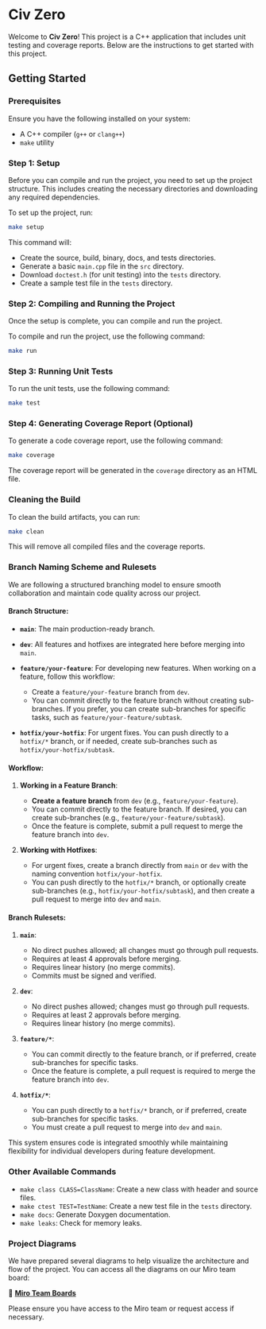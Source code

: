 # Civ Zero

Welcome to **Civ Zero**! This project is a C++ application that includes unit testing and coverage reports. Below are the instructions to get started with this project.

## Getting Started

### Prerequisites

Ensure you have the following installed on your system:
- A C++ compiler (`g++` or `clang++`)
- `make` utility

### Step 1: Setup

Before you can compile and run the project, you need to set up the project structure. This includes creating the necessary directories and downloading any required dependencies.

To set up the project, run:

```bash
make setup
```

This command will:
- Create the source, build, binary, docs, and tests directories.
- Generate a basic `main.cpp` file in the `src` directory.
- Download `doctest.h` (for unit testing) into the `tests` directory.
- Create a sample test file in the `tests` directory.

### Step 2: Compiling and Running the Project

Once the setup is complete, you can compile and run the project.

To compile and run the project, use the following command:

```bash
make run
```

### Step 3: Running Unit Tests

To run the unit tests, use the following command:

```bash
make test
```

### Step 4: Generating Coverage Report (Optional)

To generate a code coverage report, use the following command:

```bash
make coverage
```

The coverage report will be generated in the `coverage` directory as an HTML file.

### Cleaning the Build

To clean the build artifacts, you can run:

```bash
make clean
```

This will remove all compiled files and the coverage reports.

### Branch Naming Scheme and Rulesets

We are following a structured branching model to ensure smooth collaboration and maintain code quality across our project.

#### **Branch Structure**:

- **`main`**: The main production-ready branch.
- **`dev`**: All features and hotfixes are integrated here before merging into `main`.
- **`feature/your-feature`**: For developing new features. When working on a feature, follow this workflow:
  - Create a `feature/your-feature` branch from `dev`.
  - You can commit directly to the feature branch without creating sub-branches. If you prefer, you can create sub-branches for specific tasks, such as `feature/your-feature/subtask`.

- **`hotfix/your-hotfix`**: For urgent fixes. You can push directly to a `hotfix/*` branch, or if needed, create sub-branches such as `hotfix/your-hotfix/subtask`.

#### **Workflow**:
1. **Working in a Feature Branch**:
   - **Create a feature branch** from `dev` (e.g., `feature/your-feature`).
   - You can commit directly to the feature branch. If desired, you can create sub-branches (e.g., `feature/your-feature/subtask`).
   - Once the feature is complete, submit a pull request to merge the feature branch into `dev`.

2. **Working with Hotfixes**:
   - For urgent fixes, create a branch directly from `main` or `dev` with the naming convention `hotfix/your-hotfix`.
   - You can push directly to the `hotfix/*` branch, or optionally create sub-branches (e.g., `hotfix/your-hotfix/subtask`), and then create a pull request to merge into `dev` and `main`.

#### **Branch Rulesets**:

1. **`main`**:
   - No direct pushes allowed; all changes must go through pull requests.
   - Requires at least 4 approvals before merging.
   - Requires linear history (no merge commits).
   - Commits must be signed and verified.

2. **`dev`**:
   - No direct pushes allowed; changes must go through pull requests.
   - Requires at least 2 approvals before merging.
   - Requires linear history (no merge commits).

3. **`feature/*`**:
   - You can commit directly to the feature branch, or if preferred, create sub-branches for specific tasks.
   - Once the feature is complete, a pull request is required to merge the feature branch into `dev`.

4. **`hotfix/*`**:
   - You can push directly to a `hotfix/*` branch, or if preferred, create sub-branches for specific tasks.
   - You must create a pull request to merge into `dev` and `main`.

This system ensures code is integrated smoothly while maintaining flexibility for individual developers during feature development.

### Other Available Commands

- `make class CLASS=ClassName`: Create a new class with header and source files.
- `make ctest TEST=TestName`: Create a new test file in the `tests` directory.
- `make docs`: Generate Doxygen documentation.
- `make leaks`: Check for memory leaks.

### Project Diagrams

We have prepared several diagrams to help visualize the architecture and flow of the project. You can access all the diagrams on our Miro team board:

🔗 **[Miro Team Boards](https://miro.com/welcome/S2hpakhKMVc2QXJNTDU3QmZUNVMySDBieVJYM3FUdFRTOXF6Q2xFdFdjVEtJRTdVNXE3N05iR0h0U0xHbDViWHwzNDU4NzY0NTg4MzM2MTM4NDcyfDE=?share_link_id=556175432229)**

Please ensure you have access to the Miro team or request access if necessary.
